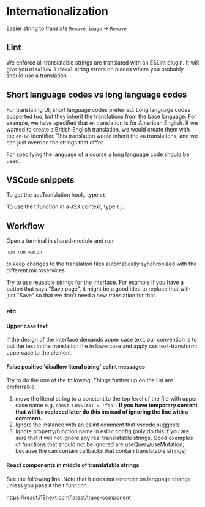 # Internationalization

Easier string to translate `Remove image` -> `Remove`

## Lint

We enforce all translatable strings are translated with an ESLint plugin. It will give you `Disallow literal` string errors on places where you probably should use a translation.

## Short language codes vs long language codes

For translating UI, short language codes preferred. Long language codes supported too, but they inherit the translations from the base language. For example, we have specified that `en` translation is for American English. If we wanted to create a British English translation, we would create them with the `en-GB` identifier. This translation would inherit the `en` translations, and we can just override the strings that differ.

For specifying the language of a course a long language code should be used.

## VSCode snippets

To get the useTranslation hook, type `ut`.

To use the t function in a JSX context, type `tj`.


## Workflow

Open a terminal in shared-module and run:

```bash
npm run watch
```

to keep changes to the translation files automatically synchronized with the different microservices.

Try to use reusable strings for the interface. For example if you have a button that says "Save page", it might be a good idea to replace that with just "Save" so that we don't need a new translation for that.


### etc

#### Upper case text

If the design of the interface demands upper case text, our convention is to put the text in the translation file in lowercase and apply css text-transform: uppercase to the element.


#### False positive 'disallow literal string' eslint messages

Try to do the one of the following. Things further up on the list are preferrable.

1. move the literal string to a constant to the top level of the file with upper case name e.g. `const CONSTANT = 'foo'`. **If you have temporary content that will be replaced later do this instead of ignoring the line with a comment.**
2. Ignore the instance with an eslint comment that vscode suggests
3. Ignore property/function name in eslint config (only do this if you are sure that it will not ignore any real translatable strings. Good examples of functions that should not be ignored are useQuery/useMutation, because the can contain callbacks that contain translatable strings)


#### React components in middle of translatable strings

See the following link. Note that it does not rerender on language change unless you pass it the t function.

https://react.i18next.com/latest/trans-component
